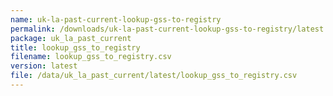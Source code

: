 ```yaml
---
name: uk-la-past-current-lookup-gss-to-registry
permalink: /downloads/uk-la-past-current-lookup-gss-to-registry/latest
package: uk_la_past_current
title: lookup_gss_to_registry
filename: lookup_gss_to_registry.csv
version: latest
file: /data/uk_la_past_current/latest/lookup_gss_to_registry.csv
---
```

